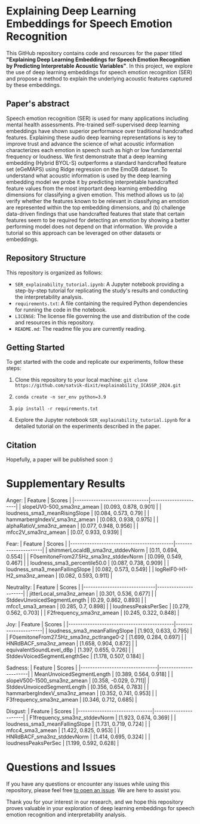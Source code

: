 # Explaining Deep Learning Embeddings for Speech Emotion Recognition
This GitHub repository contains code and resources for the paper titled **"Explaining Deep Learning Embeddings for Speech Emotion Recognition by Predicting Interpretable Acoustic Variables"**. In this project, we explore the use of deep learning embeddings for speech emotion recognition (SER) and propose a method to explain the underlying acoustic features captured by these embeddings.

## Paper's abstract
Speech emotion recognition (SER) is used for many applications including mental health assessments. Pre-trained self-supervised deep learning embeddings have shown superior performance over traditional handcrafted features. Explaining these audio deep learning representations is key to improve trust and advance the science of what acoustic information characterizes each emotion in speech such as high or low fundamental frequency or loudness. We first demonstrate that a deep learning embedding (Hybrid BYOL-S) outperforms a standard handcrafted feature set (eGeMAPS) using Ridge regression on the EmoDB dataset. To understand what acoustic information is used by the deep learning embedding model we probe it by predicting interpretable handcrafted feature values from the most important deep learning embedding dimensions for classifying a given emotion. This method allows us to (a) verify whether the features known to be relevant in classifying an emotion are represented within the top embedding dimensions, and (b) challenge data-driven findings that use handcrafted features that state that certain features seem to be required for detecting an emotion by showing a better performing model does not depend on that information. We provide a tutorial so this approach can be leveraged on other datasets or embeddings. 

## Repository Structure
This repository is organized as follows: 
- ```SER_explainability_tutorial.ipynb```: A Jupyter notebook providing a step-by-step tutorial for replicating the study's results and conducting the interpretability analysis.
- ```requirements.txt```: A file containing the required Python dependencies for running the code in the notebook.
- ```LICENSE```: The license file governing the use and distribution of the code and resources in this repository.
- ```README.md```: The readme file you are currently reading.

## Getting Started
To get started with the code and replicate our experiments, follow these steps:


1. Clone this repository to your local machine: ```git clone https://github.com/satvik-dixit/explainability_ICASSP_2024.git ```

2. ```conda create -n ser_env python=3.9 ```

3. ```pip install -r requirements.txt ```

4. Explore the Jupyter notebook ```SER_explainability_tutorial.ipynb``` for a detailed tutorial on the experiments described in the paper. 

## Citation
Hopefully, a paper will be published soon :) 

# Supplementary Results

Anger:
| Feature                       | Scores               |
|-------------------------------|----------------------|
| slopeUV0-500\_sma3nz\_amean   | [0.093, 0.878, 0.901] |
| loudness\_sma3\_meanRisingSlope | [0.084, 0.573, 0.79]  |
| hammarbergIndexV\_sma3nz\_amean | [0.083, 0.938, 0.975] |
| alphaRatioV\_sma3nz\_amean     | [0.077, 0.948, 0.956] |
| mfcc2V\_sma3nz\_amean          | [0.07, 0.933, 0.939]  |

Fear:
| Feature                                   | Scores               |
|-------------------------------------------|----------------------|
| shimmerLocaldB\_sma3nz\_stddevNorm         | [0.11, 0.694, 0.554] |
| F0semitoneFrom27.5Hz\_sma3nz\_stddevNorm   | [0.099, 0.549, 0.467] |
| loudness\_sma3\_percentile50.0             | [0.087, 0.738, 0.909] |
| loudness\_sma3\_meanFallingSlope          | [0.082, 0.573, 0.549] |
| logRelF0-H1-H2\_sma3nz\_amean             | [0.082, 0.593, 0.911] |

Neutrality:
| Feature                      | Scores               |
|------------------------------|----------------------|
| jitterLocal\_sma3nz\_amean   | [0.301, 0.536, 0.677] |
| StddevUnvoicedSegmentLength   | [0.29, 0.862, 0.893]  |
| mfcc1\_sma3\_amean            | [0.285, 0.7, 0.898]   |
| loudnessPeaksPerSec           | [0.279, 0.562, 0.703] |
| F2frequency\_sma3nz\_amean    | [0.245, 0.322, 0.848] |

Joy:
| Feature                                    | Scores               |
|--------------------------------------------|----------------------|
| loudness\_sma3\_meanFallingSlope           | [1.903, 0.633, 0.795] |
| F0semitoneFrom27.5Hz\_sma3nz\_pctlrange0-2 | [1.699, 0.284, 0.697] |
| HNRdBACF\_sma3nz\_amean                    | [1.658, 0.904, 0.872] |
| equivalentSoundLevel\_dBp                 | [1.397, 0.655, 0.726] |
| StddevVoicedSegmentLengthSec               | [1.178, 0.507, 0.184] |

Sadness:
| Feature                        | Scores                |
|--------------------------------|-----------------------|
| MeanUnvoicedSegmentLength       | [0.389, 0.564, 0.918] |
| slopeV500-1500\_sma3nz\_amean   | [0.358, -0.029, 0.711]|
| StddevUnvoicedSegmentLength     | [0.356, 0.654, 0.783] |
| hammarbergIndexV\_sma3nz\_amean | [0.352, 0.741, 0.953] |
| F3frequency\_sma3nz\_amean      | [0.346, 0.712, 0.685] |

Disgust:
| Feature                       | Scores                |
|-------------------------------|-----------------------|
| F1frequency\_sma3nz\_stddevNorm | [1.923, 0.674, 0.369] |
| loudness\_sma3\_meanFallingSlope | [1.731, 0.719, 0.724] |
| mfcc4\_sma3\_amean             | [1.422, 0.825, 0.953] |
| HNRdBACF\_sma3nz\_stddevNorm   | [1.414, 0.695, 0.324] |
| loudnessPeaksPerSec            | [1.199, 0.592, 0.628] |


# Questions and Issues
If you have any questions or encounter any issues while using this repository, please feel free [to open an issue](https://github.com/satvik-dixit/explainability_ICASSP_2024/issues). We are here to assist you.

Thank you for your interest in our research, and we hope this repository proves valuable in your exploration of deep learning embeddings for speech emotion recognition and interpretability analysis.
